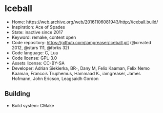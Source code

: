 # Iceball

- Home: https://web.archive.org/web/20161106081943/http://iceball.build/
- Inspiration: Ace of Spades
- State: inactive since 2017
- Keyword: remake, content open
- Code repository: https://github.com/iamgreaser/iceball.git (@created 2012, @stars 111, @forks 32)
- Code language: C, Lua
- Code license: GPL-3.0
- Assets license: CC-BY-SA
- Developer: Adrian Siekierka, BR-, Dany M, Felix Kaaman, Felix Nemo Kaaman, Francois Truphemus, Hammaad K., iamgreaser, James Hofmann, John Ericson, Leagsaidh Gordon

## Building

- Build system: CMake
